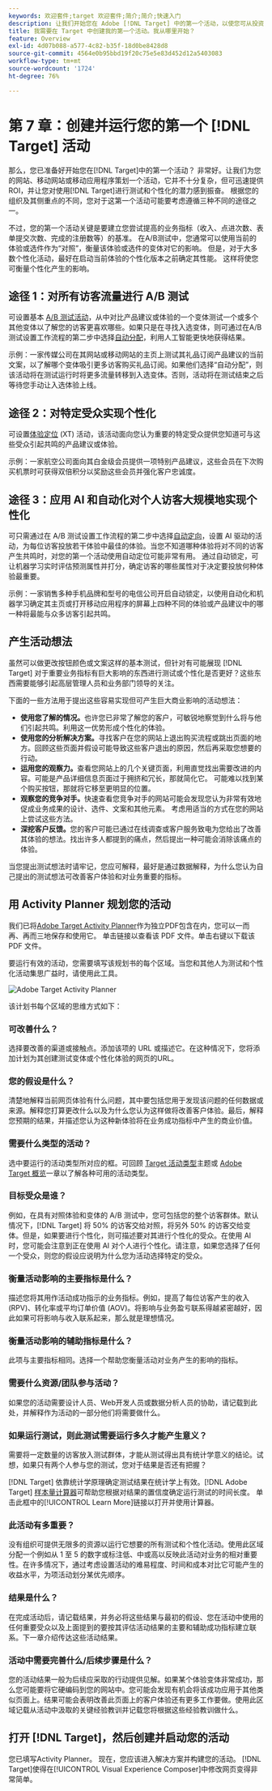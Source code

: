 ```yaml
---
keywords: 欢迎套件;target 欢迎套件;简介;简介;快速入门
description: 让我们开始您在 Adobe [!DNL Target] 中的第一个活动，以使您可从投资获得 ROI。
title: 我需要在 Target 中创建我的第一个活动。我从哪里开始？
feature: Overview
exl-id: 4d07b088-a577-4c82-b35f-18d0be8428d8
source-git-commit: 4564e0b95bbd19f20c75e5e83d452d12a5403083
workflow-type: tm+mt
source-wordcount: '1724'
ht-degree: 76%

---
```


# 第 7 章：创建并运行您的第一个 [!DNL Target] 活动

那么，您已准备好开始您在[!DNL Target]中的第一个活动？ 非常好。让我们为您的网站、移动网站或移动应用程序策划一个活动，它并不十分复杂，但可迅速提供ROI，并让您对使用[!DNL Target]进行测试和个性化的潜力感到振奋。 根据您的组织及其侧重点的不同，您对于这第一个活动可能要考虑遵循三种不同的途径之一。

不过，您的第一个活动关键是要建立您尝试提高的业务指标（收入、点进次数、表单提交次数、完成的注册数等）的基准。 在A/B测试中，您通常可以使用当前的体验或选件作为“对照”，衡量该体验或选件的变体对它的影响。 但是，对于大多数个性化活动，最好在启动当前体验的个性化版本之前确定其性能。 这样将使您可衡量个性化产生的影响。

## 途径 1：对所有访客流量进行 A/B 测试

可设置基本 [A/B 测试活动](/help/main/c-activities/t-test-ab/test-ab.md)，从中对比产品建议或体验的一个变体测试一个或多个其他变体以了解您的访客更喜欢哪些。如果只是在寻找入选变体，则可通过在A/B测试设置工作流程的第二步中选择[自动分配](/help/main/c-activities/automated-traffic-allocation/automated-traffic-allocation.md)，利用人工智能更快地获得结果。

示例：一家传媒公司在其网站或移动网站的主页上测试其礼品订阅产品建议的当前文案，以了解哪个变体吸引更多访客购买礼品订阅。如果他们选择“自动分配”，则该活动将在测试运行时将更多流量转移到入选变体。否则，活动将在测试结束之后等待您手动让入选体验上线。

## 途径 2：对特定受众实现个性化

可设置[体验定位](/help/main/c-activities/t-experience-target/experience-target.md) (XT) 活动，该活动面向您认为重要的特定受众提供您知道可与这些受众引起共鸣的产品建议或体验。

示例：一家航空公司面向其白金级会员提供一项特别产品建议，这些会员在下次购买机票时可获得双倍积分以奖励这些会员并强化客户忠诚度。

## 途径 3：应用 AI 和自动化对个人访客大规模地实现个性化

可只需通过在 A/B 测试设置工作流程的第二步中选择[自动定向](/help/main/c-activities/auto-target/auto-target-to-optimize.md)，设置 AI 驱动的活动，为每位访客投放若干体验中最佳的体验。当您不知道哪种体验将对不同的访客产生共鸣时，对您的第一个活动使用自动定位可能非常有用。 通过自动锁定，可让机器学习实时评估预测属性并打分，确定访客的哪些属性对于决定要投放何种体验最重要。

示例：一家销售多种手机品牌和型号的电信公司开启自动锁定，以使用自动化和机器学习确定其主页或打开移动应用程序的屏幕上四种不同的体验或产品建议中的哪一种将最能与众多访客引起共鸣。

## 产生活动想法

虽然可以做更改按钮颜色或文案这样的基本测试，但针对有可能展现 [!DNL Target] 对于重要业务指标有巨大影响的东西进行测试或个性化是否更好？这些东西需要能够引起高层管理人员和业务部门领导的关注。

下面的一些方法用于提出这些容易实现但可产生巨大商业影响的活动想法：

* **使用您了解的情况。**&#x200B;也许您已非常了解您的客户，可敏锐地察觉到什么将与他们引起共鸣。利用这一优势形成个性化的体验。
* **使用您的分析解决方案。**&#x200B;寻找客户在您的网站上退出购买流程或跳出页面的地方。回顾这些页面并假设可能导致这些客户退出的原因，然后再采取您想要的行动。
* **运用您的观察力。**&#x200B;查看您网站上的几个关键页面，利用直觉找出需要改进的内容。可能是产品详细信息页面过于拥挤和冗长，那就简化它。 可能难以找到某个购买按钮，那就将它移至更明显的位置。
* **观察您的竞争对手。**&#x200B;快速查看您竞争对手的网站可能会发现您认为非常有效地促成业务成果的设计、选件、文案和其他元素。 考虑用适当的方式在您的网站上尝试这些方法。
* **深挖客户反馈。**&#x200B;您的客户可能已通过在线调查或客户服务致电为您给出了改善其体验的想法。找出许多人都提到的痛点，然后提出一种可能会消除该痛点的体验。

当您提出测试想法时请牢记，您应可解释，最好是通过数据解释，为什么您认为自己提出的测试想法可改善客户体验和对业务重要的指标。

## 用 Activity Planner 规划您的活动

我们已将[Adobe Target Activity Planner](/help/main/assets/activity-planner.pdf)作为独立PDF包含在内，您可以一而再、再而三地保存和使用它。 单击链接以查看该 PDF 文件。单击右键以下载该 PDF 文件。

要运行有效的活动，您需要填写该规划书的每个区域。当您和其他人为测试和个性化活动集思广益时，请使用此工具。

![Adobe Target Activity Planner](/help/main/c-intro/assets/activity-planner.png)

该计划书每个区域的思维方式如下：

### 可改善什么？

选择要改善的渠道或接触点。添加该项的 URL 或描述它。在这种情况下，您将添加计划为其创建测试变体或个性化体验的网页的URL。

### 您的假设是什么？

清楚地解释当前网页体验有什么问题，其中要包括您用于发现该问题的任何数据或来源。解释您打算更改什么以及为什么您认为这样做将改善客户体验。最后，解释您预期的结果，并描述您认为这种新体验将在业务成功指标中产生的商业价值。

### 需要什么类型的活动？

选中要运行的活动类型所对应的框。可回顾 [Target 活动类型](/help/main/c-activities/target-activities-guide.md)主题或 [Adobe Target 概览](/help/main/c-intro/target-welcome-kit-2.md)一章以了解各种可用的活动类型。

### 目标受众是谁？

例如，在具有对照体验和变体的 A/B 测试中，您可包括您的整个访客群体。默认情况下，[!DNL Target] 将 50% 的访客交给对照，将另外 50% 的访客交给变体。但是，如果要进行个性化，则可描述要对其进行个性化的受众。在使用 AI 时，您可能会注意到正在使用 AI 对个人进行个性化。请注意，如果您选择了任何一个受众，则您的假设应说明为什么您为活动选择特定的受众。

### 衡量活动影响的主要指标是什么？

描述您将其用作活动成功指示的业务指标。例如，提高了每位访客产生的收入 (RPV)、转化率或平均订单价值 (AOV)。将影响与业务盈亏联系得越紧密越好，因此如果可将影响与收入联系起来，那么就是理想情况。

### 衡量活动影响的辅助指标是什么？

此项与主要指标相同。选择一个帮助您衡量活动对业务产生的影响的指标。

### 需要什么资源/团队参与活动？

如果您的活动需要设计人员、Web开发人员或数据分析人员的协助，请记载到此处，并解释作为活动的一部分他们将需要做什么。

### 如果运行测试，则此测试需要运行多久才能产生意义？

需要将一定数量的访客放入测试群体，才能从测试得出具有统计学意义的结论。试想，如果只有两个人参与您的测试，您对于结果是否还有把握？

[!DNL Target] 依靠统计学原理确定测试结果在统计学上有效。[!DNL Adobe Target] [样本量计算器](/help/main/c-activities/t-test-ab/sample-size-determination.md#section_6B8725BD704C4AFE939EF2A6B6E834E6)可帮助您根据对结果的置信度确定运行测试的时间长度。 单击此框中的[!UICONTROL Learn More]链接以打开并使用计算器。

### 此活动有多重要？

没有组织可提供无限多的资源以运行它想要的所有测试和个性化活动。使用此区域分配一个例如从 1 至 5 的数字或标注低、中或高以反映此活动对业务的相对重要性。在许多情况下，通过考虑设置活动的难易程度、时间和成本对比它可能产生的收益水平，为项活动划分某优先顺序。

### 结果是什么？

在完成活动后，请记载结果，并务必将这些结果与最初的假设、您在活动中使用的任何重要受众以及上面提到的要按其评估活动结果的主要和辅助成功指标建立联系。下一章介绍传达这些活动结果。

### 活动中需要完善什么/后续步骤是什么？

您的活动结果一般为后续应采取的行动提供见解。如果某个体验变体非常成功，那么您可能要将它硬编码到您的网站中。您可能会发现有机会将该成功应用于其他类似页面上。结果可能会表明改善此页面上的客户体验还有更多工作要做。使用此区域记载从活动中汲取的关键经验教训并记载您将根据这些经验教训做什么。

## 打开 [!DNL Target]，然后创建并启动您的活动

您已填写Activity Planner。 现在，您应该进入解决方案并构建您的活动。 [!DNL Target]使得在[!UICONTROL Visual Experience Composer]中修改网页变得非常简单。
